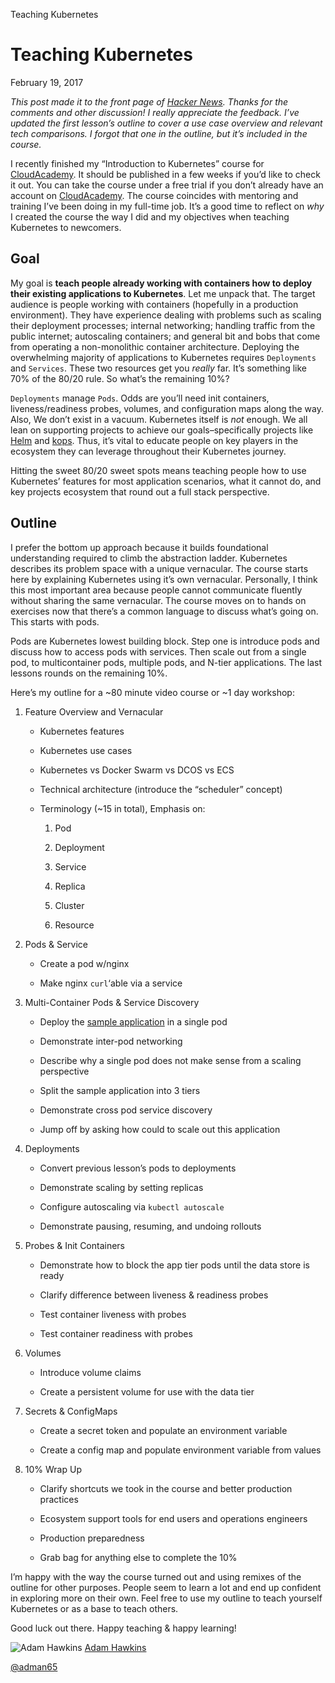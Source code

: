 Teaching Kubernetes

# Teaching Kubernetes

February 19, 2017

*This post made it to the front page of [Hacker News](https://news.ycombinator.com/item?id=13679705). Thanks for the comments and other discussion! I really appreciate the feedback. I’ve updated the first lesson’s outline to cover a use case overview and relevant tech comparisons. I forgot that one in the outline, but it’s included in the course.*

I recently finished my “Introduction to Kubernetes” course for [CloudAcademy](http://cloudacademy.com/). It should be published in a few weeks if you’d like to check it out. You can take the course under a free trial if you don’t already have an account on [CloudAcademy](http://cloudacademy.com/). The course coincides with mentoring and training I’ve been doing in my full-time job. It’s a good time to reflect on *why* I created the course the way I did and my objectives when teaching Kubernetes to newcomers.

## Goal

My goal is **teach people already working with containers how to deploy their existing applications to Kubernetes**. Let me unpack that. The target audience is people working with containers (hopefully in a production environment). They have experience dealing with problems such as scaling their deployment processes; internal networking; handling traffic from the public internet; autoscaling containers; and general bit and bobs that come from operating a non-monolithic container architecture. Deploying the overwhelming majority of applications to Kubernetes requires `Deployments` and `Services`. These two resources get you *really* far. It’s something like 70% of the 80/20 rule. So what’s the remaining 10%?

`Deployments` manage `Pods`. Odds are you’ll need init containers, liveness/readiness probes, volumes, and configuration maps along the way. Also, We don’t exist in a vacuum. Kubernetes itself is *not* enough. We all lean on supporting projects to achieve our goals–specifically projects like [Helm](https://helm.sh/) and [kops](https://github.com/kubernetes/kops). Thus, it’s vital to educate people on key players in the ecosystem they can leverage throughout their Kubernetes journey.

Hitting the sweet 80/20 sweet spots means teaching people how to use Kubernetes’ features for most application scenarios, what it cannot do, and key projects ecosystem that round out a full stack perspective.

## Outline

I prefer the bottom up approach because it builds foundational understanding required to climb the abstraction ladder. Kubernetes describes its problem space with a unique vernacular. The course starts here by explaining Kubernetes using it’s own vernacular. Personally, I think this most important area because people cannot communicate fluently without sharing the same vernacular. The course moves on to hands on exercises now that there’s a common language to discuss what’s going on. This starts with pods.

Pods are Kubernetes lowest building block. Step one is introduce pods and discuss how to access pods with services. Then scale out from a single pod, to multicontainer pods, multiple pods, and N-tier applications. The last lessons rounds on the remaining 10%.

Here’s my outline for a ~80 minute video course or ~1 day workshop:

1. Feature Overview and Vernacular

    - Kubernetes features

    - Kubernetes use cases

    - Kubernetes vs Docker Swarm vs DCOS vs ECS

    - Technical architecture (introduce the “scheduler” concept)

    - Terminology (~15 in total), Emphasis on:

        1. Pod

        2. Deployment

        3. Service

        4. Replica

        5. Cluster

        6. Resource

2. Pods & Service

    - Create a pod w/nginx

    - Make nginx `curl`‘able via a service

3. Multi-Container Pods & Service Discovery

    - Deploy the [sample application](https://gitlab.com/slashdeploy/microservice-example) in a single pod

    - Demonstrate inter-pod networking

    - Describe why a single pod does not make sense from a scaling perspective

    - Split the sample application into 3 tiers

    - Demonstrate cross pod service discovery

    - Jump off by asking how could to scale out this application

4. Deployments

    - Convert previous lesson’s pods to deployments

    - Demonstrate scaling by setting replicas

    - Configure autoscaling via `kubectl autoscale`

    - Demonstrate pausing, resuming, and undoing rollouts

5. Probes & Init Containers

    - Demonstrate how to block the app tier pods until the data store is ready

    - Clarify difference between liveness & readiness probes

    - Test container liveness with probes

    - Test container readiness with probes

6. Volumes

    - Introduce volume claims

    - Create a persistent volume for use with the data tier

7. Secrets & ConfigMaps

    - Create a secret token and populate an environment variable

    - Create a config map and populate environment variable from values

8. 10% Wrap Up

    - Clarify shortcuts we took in the course and better production practices

    - Ecosystem support tools for end users and operations engineers

    - Production preparedness

    - Grab bag for anything else to complete the 10%

I’m happy with the way the course turned out and using remixes of the outline for other purposes. People seem to learn a lot and end up confident in exploring more on their own. Feel free to use my outline to teach yourself Kubernetes or as a base to teach others.

Good luck out there. Happy teaching & happy learning!

 ![Adam Hawkins](../_resources/d3f294f9830f28b9fa2fa172b4456ac4.jpg)    [Adam Hawkins](http://blog.slashdeploy.com/2017/02/19/teaching-kubernetes/mailto:ahawkins@slashdeploy.com)

 [@adman65](https://twitter.com/adman65)